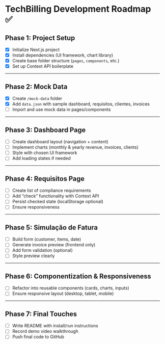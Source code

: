 # TechBilling Development Roadmap ✅

## Phase 1: Project Setup
- [x] Initialize Next.js project
- [x] Install dependencies (UI framework, chart library)
- [x] Create base folder structure (`pages`, `components`, etc.)
- [x] Set up Context API boilerplate

---

## Phase 2: Mock Data
- [x] Create `/mock-data` folder
- [x] Add `data.json` with sample dashboard, requisitos, clientes, invoices
- [ ] Import and use mock data in pages/components

---

## Phase 3: Dashboard Page
- [ ] Create dashboard layout (navigation + content)
- [ ] Implement charts (monthly & yearly revenue, invoices, clients)
- [ ] Style with chosen UI framework
- [ ] Add loading states if needed

---

## Phase 4: Requisitos Page
- [ ] Create list of compliance requirements
- [ ] Add “check” functionality with Context API
- [ ] Persist checked state (localStorage optional)
- [ ] Ensure responsiveness

---

## Phase 5: Simulação de Fatura
- [ ] Build form (customer, items, date)
- [ ] Generate invoice preview (frontend only)
- [ ] Add form validation (optional)
- [ ] Style preview clearly

---

## Phase 6: Componentization & Responsiveness
- [ ] Refactor into reusable components (cards, charts, inputs)
- [ ] Ensure responsive layout (desktop, tablet, mobile)

---

## Phase 7: Final Touches
- [ ] Write README with install/run instructions
- [ ] Record demo video walkthrough
- [ ] Push final code to GitHub
